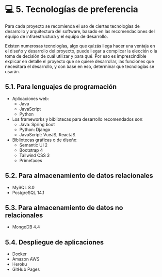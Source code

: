 # 💻 5. Tecnologías de preferencia

Para cada proyecto se recomienda el uso de ciertas tecnologías de desarrollo y arquitectura del software, basado en las recomendaciones del equipo de infraestructura y el equipo de desarrollo.

Existen numerosas tecnologías, algo que quizás llega hacer una ventaja en el diseño y desarrollo del proyecto, puede llegar a complicar la elección o la toma de decisión de cuál utilizar y para qué. Por eso es imprescindible explicar en detalle el proyecto que se quiere desarrollar, las funciones que necesitará el desarrollo, y con base en eso, determinar qué tecnologías se usarán.

## 5.1. Para lenguajes de programación

* Aplicaciones web:
  * Java
  * JavaScript
  * Python
* Los frameworks y bibliotecas para desarrollo recomendados son:
  * Java: Spring boot
  * Python: Django
  * JavaScript: VueJS, ReactJS.
* Bibliotecas gráficas o de diseño:
  * Semantic UI 2
  * Bootstrap 4
  * Tailwind CSS 3
  * Primefaces

## 5.2. Para almacenamiento de datos relacionales

* MySQL 8.0
* PostgreSQL 14.1

## 5.3. Para almacenamiento de datos no relacionales

* MongoDB 4.4

## 5.4. Despliegue de aplicaciones

* Docker
* Amazon AWS
* Heroku
* GitHub Pages
